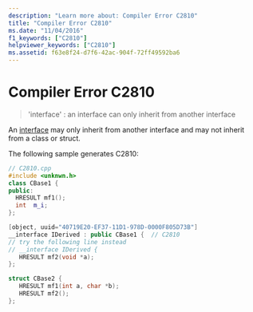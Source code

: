 ```yaml
---
description: "Learn more about: Compiler Error C2810"
title: "Compiler Error C2810"
ms.date: "11/04/2016"
f1_keywords: ["C2810"]
helpviewer_keywords: ["C2810"]
ms.assetid: f63e8f24-d7f6-42ac-904f-72ff49592ba6
---
```

# Compiler Error C2810

> 'interface' : an interface can only inherit from another interface

An [interface](../../cpp/interface.md) may only inherit from another interface and may not inherit from a class or struct.

The following sample generates C2810:

```cpp
// C2810.cpp
#include <unknwn.h>
class CBase1 {
public:
  HRESULT mf1();
  int  m_i;
};

[object, uuid="40719E20-EF37-11D1-978D-0000F805D73B"]
__interface IDerived : public CBase1 {  // C2810
// try the following line instead
// __interface IDerived {
   HRESULT mf2(void *a);
};

struct CBase2 {
   HRESULT mf1(int a, char *b);
   HRESULT mf2();
};
```
